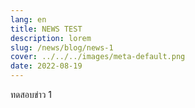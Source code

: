 ```yaml
---
lang: en
title: NEWS TEST
description: lorem
slug: /news/blog/news-1
cover: ../../../images/meta-default.png
date: 2022-08-19
---
```


ทดสอบข่าว 1
